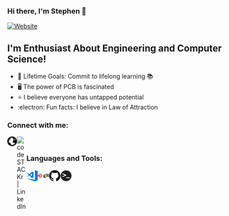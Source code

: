 ### Hi there, I'm Stephen 👋

[![Website](https://img.shields.io/website?label=Facebook.com&style=for-the-badge&url=https%3A%2F%2Fcodestackr.com)](https://www.facebook.com/stephenchong1996/)

## I'm Enthusiast About Engineering and Computer Science!

- 🎯 Lifetime Goals: Commit to lifelong learning 📚
- 🖥️ The power of PCB is fascinated
- ⭐ I believe everyone has untapped potential 
- :electron: Fun facts: I believe in Law of Attraction

### Connect with me:

[<img align="left" alt="codeSTACKr.com" width="22px" src="https://raw.githubusercontent.com/iconic/open-iconic/master/svg/globe.svg" />][website]
[<img align="left" alt="codeSTACKr | LinkedIn" width="22px" src="https://cdn.jsdelivr.net/npm/simple-icons@v3/icons/linkedin.svg" />][linkedin]


<br />

### Languages and Tools:

<img align="left" alt="Visual Studio Code" width="26px" src="https://raw.githubusercontent.com/github/explore/80688e429a7d4ef2fca1e82350fe8e3517d3494d/topics/visual-studio-code/visual-studio-code.png" />
<img align="left" alt="Git" width="26px" src="https://raw.githubusercontent.com/github/explore/80688e429a7d4ef2fca1e82350fe8e3517d3494d/topics/git/git.png" />
<img align="left" alt="GitHub" width="26px" src="https://raw.githubusercontent.com/github/explore/78df643247d429f6cc873026c0622819ad797942/topics/github/github.png" />
<img align="left" alt="Terminal" width="26px" src="https://raw.githubusercontent.com/github/explore/80688e429a7d4ef2fca1e82350fe8e3517d3494d/topics/terminal/terminal.png" />

<br />
<br />

[website]: https://www.facebook.com/stephenchong1996/
[linkedin]: https://www.linkedin.com/in/stephenchong96/
